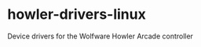 howler-drivers-linux
====================

Device drivers for the Wolfware Howler Arcade controller
